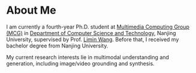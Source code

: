 # About Me
I am currently a fourth-year Ph.D. student at [Multimedia Computing Group (MCG)](https://mcg.nju.edu.cn/) in [Department of Computer Science and Technology](https://cs.nju.edu.cn/), Nanjing University, supervised by Prof. [Limin Wang](https://wanglimin.github.io/).
Before that, I received my bachelor degree from Nanjing University.

My current research interests lie in multimodal understanding and generation, including image/video grounding and synthesis. 